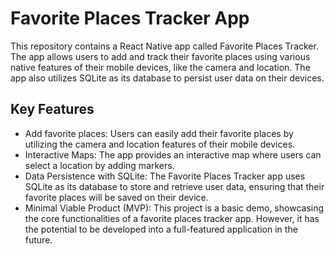 # Favorite Places Tracker App

This repository contains a React Native app called Favorite Places Tracker.
The app allows users to add and track their favorite places using various native features of their mobile devices, like the camera and location.
The app also utilizes SQLite as its database to persist user data on their devices.

## Key Features

- Add favorite places: Users can easily add their favorite places by utilizing the camera and location features of their mobile devices.
- Interactive Maps: The app provides an interactive map where users can select a location by adding markers.
- Data Persistence with SQLite: The Favorite Places Tracker app uses SQLite as its database to store and retrieve user data, ensuring that their favorite places will be saved on their device.
- Minimal Viable Product (MVP):
  This project is a basic demo, showcasing the core functionalities of a favorite places tracker app.
  However, it has the potential to be developed into a full-featured application in the future.
